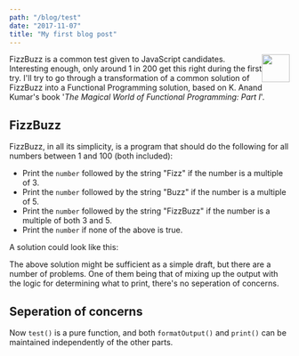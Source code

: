 ```yaml
---
path: "/blog/test"
date: "2017-11-07"
title: "My first blog post"
---
```


<a href="https://www.amazon.com/gp/product/B00PYBJ7DQ/ref=as_li_tl?ie=UTF8&camp=1789&creative=9325&creativeASIN=B00PYBJ7DQ&linkCode=as2&tag=mikelothar-20&linkId=03232bbc905bad02f3a080458371f3d7" target="_blank"><img src="https://images-na.ssl-images-amazon.com/images/I/41y0gMLSgsL._SX312_BO1,204,203,200_.jpg" style="width: 50px; float: right;"></a>
FizzBuzz is a common test given to JavaScript candidates. Interesting enough, 
only around 1 in 200 get this right during the first try. I'll try to go through
a transformation of a common solution of FizzBuzz into a Functional Programming
solution, based on K. Anand Kumar's book '_The Magical World of Functional Programming: Part I_'.


## FizzBuzz
FizzBuzz, in all its simplicity, is a program that should do the following for all
numbers between 1 and 100 (both included):

* Print the `number` followed by the string "Fizz" if the number is a multiple of 3.
* Print the `number` followed by the string "Buzz" if the number is a multiple of 5.
* Print the `number` followed by the string "FizzBuzz" if the number is a multiple of both 3 and 5.
* Print the `number` if none of the above is true.

A solution could look like this:

<script src="https://jsfiddle.net/lthr/ovjq55a7/embed/css,js,result/"></script>

The above solution might be sufficient as a simple draft, but there are a number of problems.
One of them being that of mixing up the output with the logic for determining what to print,
there's no seperation of concerns.

## Seperation of concerns


<script src="https://jsfiddle.net/lthr/x61rj9yk/embed/js,result/"></script>

Now `test()` is a pure function, and both `formatOutput()` and `print()` can be maintained 
independently of the other parts.

